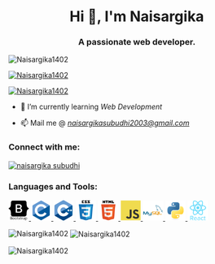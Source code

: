 <h1 align="center">Hi 👋, I'm Naisargika</h1>
<h3 align="center">A passionate web developer.</h3>

<p align="left"> <img src="https://komarev.com/ghpvc/?username=Naisargika1402&label=Profile%20views&color=0e75b6&style=flat" alt="Naisargika1402" /> </p>

<p align="left"> <a href="https://github.com/ryo-ma/github-profile-trophy"><img src="https://github-profile-trophy.vercel.app/?username=Naisargika1402" alt="Naisargika1402" /></a> </p>

<p align="left"> <a href="https://twitter.com/Naisargika1402" target="blank"><img src="https://img.shields.io/twitter/follow/Naisargika1402?logo=twitter&style=for-the-badge" alt="Naisargika1402" /></a> </p>

- 🌱 I’m currently learning *Web Development*

- 📫 Mail me @ *naisargikasubudhi2003@gmail.com*

<h3 align="left">Connect with me:</h3>
<p align="left">
<a href="https://www.linkedin.com/in/naisargika-subudhi-971915257/" target="blank"><img align="center" src="https://raw.githubusercontent.com/rahuldkjain/github-profile-readme-generator/master/src/images/icons/Social/linked-in-alt.svg" alt="naisargika subudhi" height="30" width="40" /></a>
</p>

<h3 align="left">Languages and Tools:</h3>
<p align="left"> <a href="https://getbootstrap.com" target="_blank" rel="noreferrer"> <img src="https://raw.githubusercontent.com/devicons/devicon/master/icons/bootstrap/bootstrap-plain-wordmark.svg" alt="bootstrap" width="40" height="40"/> </a> <a href="https://www.cprogramming.com/" target="_blank" rel="noreferrer"> <img src="https://raw.githubusercontent.com/devicons/devicon/master/icons/c/c-original.svg" alt="c" width="40" height="40"/> </a> <a href="https://www.w3schools.com/cpp/" target="_blank" rel="noreferrer"> <img src="https://raw.githubusercontent.com/devicons/devicon/master/icons/cplusplus/cplusplus-original.svg" alt="cplusplus" width="40" height="40"/> </a> <a href="https://www.w3schools.com/css/" target="_blank" rel="noreferrer"> <img src="https://raw.githubusercontent.com/devicons/devicon/master/icons/css3/css3-original-wordmark.svg" alt="css3" width="40" height="40"/> </a> <a href="https://www.w3.org/html/" target="_blank" rel="noreferrer"> <img src="https://raw.githubusercontent.com/devicons/devicon/master/icons/html5/html5-original-wordmark.svg" alt="html5" width="40" height="40"/> </a> <a href="https://developer.mozilla.org/en-US/docs/Web/JavaScript" target="_blank" rel="noreferrer"> <img src="https://raw.githubusercontent.com/devicons/devicon/master/icons/javascript/javascript-original.svg" alt="javascript" width="40" height="40"/> </a> <a href="https://www.mysql.com/" target="_blank" rel="noreferrer"> <img src="https://raw.githubusercontent.com/devicons/devicon/master/icons/mysql/mysql-original-wordmark.svg" alt="mysql" width="40" height="40"/> </a> <a href="https://www.python.org" target="_blank" rel="noreferrer"> <img src="https://raw.githubusercontent.com/devicons/devicon/master/icons/python/python-original.svg" alt="python" width="40" height="40"/> </a> <a href="https://reactjs.org/" target="_blank" rel="noreferrer"> <img src="https://raw.githubusercontent.com/devicons/devicon/master/icons/react/react-original-wordmark.svg" alt="react" width="40" height="40"/> </a> </p>

<p><img align="left" src="https://github-readme-stats.vercel.app/api/top-langs?username=Naisargika1402&show_icons=true&locale=en&layout=compact" alt="Naisargika1402" /></p>

<p>&nbsp;<img align="center" src="https://github-readme-stats.vercel.app/api?username=Naisargika1402&show_icons=true&locale=en" alt="Naisargika1402" /></p>

<p><img align="center" src="https://github-readme-streak-stats.herokuapp.com/?user=Naisargika1402&" alt="Naisargika1402" /></p>
